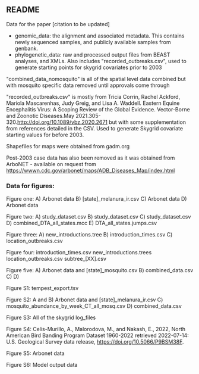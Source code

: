 ## README

Data for the paper [citation to be updated]


- genomic_data: the alignment and associated metadata. This contains newly sequenced samples, and publicly available samples from genbank.
- phylogenetic_data: raw and processed output files from BEAST analyses, and XMLs. Also includes "recorded_outbreaks.csv", used to generate starting points for skygrid covariates prior to 2003

"combined_data_nomosquito" is all of the spatial level data combined but with mosquito specific data removed until approvals come through

"recorded_outbreaks.csv" is mostly from Tricia Corrin, Rachel Ackford, Mariola Mascarenhas, Judy Greig, and Lisa A. Waddell.
Eastern Equine Encephalitis Virus: A Scoping Review of the Global Evidence.
Vector-Borne and Zoonotic Diseases.May 2021.305-320.http://doi.org/10.1089/vbz.2020.2671
but with some supplementation from references detailed in the CSV. Used to generate Skygrid covariate starting values for before 2003.

Shapefiles for maps were obtained from gadm.org

Post-2003 case data has also been removed as it was obtained from ArboNET - available on request from https://wwwn.cdc.gov/arbonet/maps/ADB_Diseases_Map/index.html

### Data for figures:
Figure one:
A) Arbonet data
B) [state]_melanura_ir.csv
C) Arbonet data
D) Arbonet data

Figure two:
A) study_dataset.csv
B) study_dataset.csv
C) study_dataset.csv
D) combined_DTA_all_states.mcc
E) DTA_all_states.jumps.csv

Figure three:
A) new_introductions.tree
B) introduction_times.csv
C) location_outbreaks.csv

Figure four:
introduction_times.csv
new_introductions.trees
location_outbreaks.csv
subtree_[XX].csv 

Figure five:
A) Arbonet data and [state]_mosquito.csv
B) combined_data.csv
C)
D)

Figure S1:
tempest_export.tsv

Figure S2:
A and B) Arbonet data and [state]_melanura_ir.csv
C) mosquito_abundance_by_week_CT_all_mosq.csv
D) combined_data.csv

Figure S3:
All of the skygrid log_files

Figure S4:
Celis-Murillo, A., Malorodova, M., and Nakash, E., 2022, North American Bird Banding Program Dataset 1960-2022 retrieved 2022-07-14: U.S. Geological Survey data release, https://doi.org/10.5066/P9BSM38F.
 
Figure S5:
Arbonet data

Figure S6: 
Model output data




